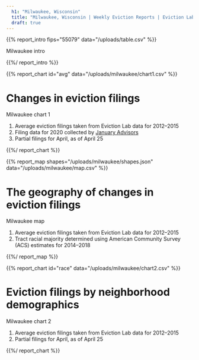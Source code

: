 ```yaml
---
  h1: "Milwaukee, Wisconsin"
  title: "Milwaukee, Wisconsin | Weekly Eviction Reports | Eviction Lab"
  draft: true
---
```


{{% report_intro fips="55079" data="/uploads/table.csv" %}}

Milwaukee intro

{{%/ report_intro %}}


{{% report_chart id="avg" data="/uploads/milwaukee/chart1.csv" %}}

# Changes in eviction filings

Milwaukee chart 1

  1. Average eviction filings taken from Eviction Lab data for 2012–2015  
  2. Filing data for 2020 collected by [January Advisors](https://www.januaryadvisors.com/)
  3. Partial filings for April, as of April 25

{{%/ report_chart %}}


{{% report_map shapes="/uploads/milwaukee/shapes.json" data="/uploads/milwaukee/map.csv" %}}

# The geography of changes in eviction filings

Milwaukee map

  1. Average eviction filings taken from Eviction Lab data for 2012–2015
  2. Tract racial majority determined using American Community Survey (ACS) estimates for 2014–2018

{{%/ report_map %}}


{{% report_chart id="race" data="/uploads/milwaukee/chart2.csv" %}}

# Eviction filings by neighborhood demographics

Milwaukee chart 2

  1. Average eviction filings taken from Eviction Lab data for 2012–2015
  2. Partial filings for April, as of April 25
  
{{%/ report_chart %}}